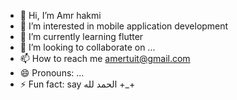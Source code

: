 - 👋 Hi, I’m Amr hakmi
- 👀 I’m interested in mobile application development
- 🌱 I’m currently learning flutter
- 💞️ I’m looking to collaborate on ...
- 📫 How to reach me amertuit@gmail.com
- 😄 Pronouns: ...
- ⚡ Fun fact: say الحمد لله +_+

<!---
Amrhk552/Amrhk552 is a ✨ special ✨ repository because its `README.md` (this file) appears on your GitHub profile.
You can click the Preview link to take a look at your changes.
--->
